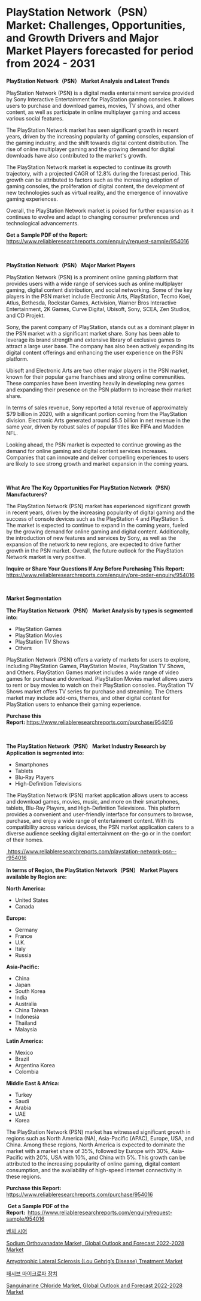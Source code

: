 <p><h1>PlayStation Network（PSN） Market: Challenges, Opportunities, and Growth Drivers and Major Market Players forecasted for period from 2024 - 2031</h1></p><p><strong>PlayStation Network（PSN） Market Analysis and Latest Trends</strong></p>
<p><p>PlayStation Network (PSN) is a digital media entertainment service provided by Sony Interactive Entertainment for PlayStation gaming consoles. It allows users to purchase and download games, movies, TV shows, and other content, as well as participate in online multiplayer gaming and access various social features.</p><p>The PlayStation Network market has seen significant growth in recent years, driven by the increasing popularity of gaming consoles, expansion of the gaming industry, and the shift towards digital content distribution. The rise of online multiplayer gaming and the growing demand for digital downloads have also contributed to the market's growth.</p><p>The PlayStation Network market is expected to continue its growth trajectory, with a projected CAGR of 12.8% during the forecast period. This growth can be attributed to factors such as the increasing adoption of gaming consoles, the proliferation of digital content, the development of new technologies such as virtual reality, and the emergence of innovative gaming experiences.</p><p>Overall, the PlayStation Network market is poised for further expansion as it continues to evolve and adapt to changing consumer preferences and technological advancements.</p></p>
<p><strong>Get a Sample PDF of the Report:&nbsp;</strong> <a href="https://www.reliableresearchreports.com/enquiry/request-sample/954016">https://www.reliableresearchreports.com/enquiry/request-sample/954016</a></p>
<p>&nbsp;</p>
<p><strong>PlayStation Network（PSN） Major Market Players</strong></p>
<p><p>PlayStation Network (PSN) is a prominent online gaming platform that provides users with a wide range of services such as online multiplayer gaming, digital content distribution, and social networking. Some of the key players in the PSN market include Electronic Arts, PlayStation, Tecmo Koei, Atlus, Bethesda, Rockstar Games, Activision, Warner Bros Interactive Entertainment, 2K Games, Curve Digital, Ubisoft, Sony, SCEA, Zen Studios, and CD Projekt.</p><p>Sony, the parent company of PlayStation, stands out as a dominant player in the PSN market with a significant market share. Sony has been able to leverage its brand strength and extensive library of exclusive games to attract a large user base. The company has also been actively expanding its digital content offerings and enhancing the user experience on the PSN platform.</p><p>Ubisoft and Electronic Arts are two other major players in the PSN market, known for their popular game franchises and strong online communities. These companies have been investing heavily in developing new games and expanding their presence on the PSN platform to increase their market share.</p><p>In terms of sales revenue, Sony reported a total revenue of approximately $79 billion in 2020, with a significant portion coming from the PlayStation division. Electronic Arts generated around $5.5 billion in net revenue in the same year, driven by robust sales of popular titles like FIFA and Madden NFL.</p><p>Looking ahead, the PSN market is expected to continue growing as the demand for online gaming and digital content services increases. Companies that can innovate and deliver compelling experiences to users are likely to see strong growth and market expansion in the coming years.</p></p>
<p>&nbsp;</p>
<p><strong>What Are The Key Opportunities For PlayStation Network（PSN） Manufacturers?</strong></p>
<p><p>The PlayStation Network (PSN) market has experienced significant growth in recent years, driven by the increasing popularity of digital gaming and the success of console devices such as the PlayStation 4 and PlayStation 5. The market is expected to continue to expand in the coming years, fueled by the growing demand for online gaming and digital content. Additionally, the introduction of new features and services by Sony, as well as the expansion of the network to new regions, are expected to drive further growth in the PSN market. Overall, the future outlook for the PlayStation Network market is very positive.</p></p>
<p><strong>Inquire or Share Your Questions If Any Before Purchasing This Report:</strong> <a href="https://www.reliableresearchreports.com/enquiry/pre-order-enquiry/954016">https://www.reliableresearchreports.com/enquiry/pre-order-enquiry/954016</a></p>
<p>&nbsp;</p>
<p><strong>Market Segmentation</strong></p>
<p><strong>The PlayStation Network（PSN） Market Analysis by types is segmented into:</strong></p>
<p><ul><li>PlayStation Games</li><li>PlayStation Movies</li><li>PlayStation TV Shows</li><li>Others</li></ul></p>
<p><p>PlayStation Network (PSN) offers a variety of markets for users to explore, including PlayStation Games, PlayStation Movies, PlayStation TV Shows, and Others. PlayStation Games market includes a wide range of video games for purchase and download. PlayStation Movies market allows users to rent or buy movies to watch on their PlayStation consoles. PlayStation TV Shows market offers TV series for purchase and streaming. The Others market may include add-ons, themes, and other digital content for PlayStation users to enhance their gaming experience.</p></p>
<p><strong>Purchase this Report:&nbsp;</strong><a href="https://www.reliableresearchreports.com/purchase/954016">https://www.reliableresearchreports.com/purchase/954016</a></p>
<p>&nbsp;</p>
<p><strong>The PlayStation Network（PSN） Market Industry Research by Application is segmented into:</strong></p>
<p><ul><li>Smartphones</li><li>Tablets</li><li>Blu-Ray Players</li><li>High-Definition Televisions</li></ul></p>
<p><p>The PlayStation Network (PSN) market application allows users to access and download games, movies, music, and more on their smartphones, tablets, Blu-Ray Players, and High-Definition Televisions. This platform provides a convenient and user-friendly interface for consumers to browse, purchase, and enjoy a wide range of entertainment content. With its compatibility across various devices, the PSN market application caters to a diverse audience seeking digital entertainment on-the-go or in the comfort of their homes.</p></p>
<p><a href="https://www.reliableresearchreports.com/playstation-network-psn--r954016">&nbsp;https://www.reliableresearchreports.com/playstation-network-psn--r954016</a></p>
<p><strong>In terms of Region, the PlayStation Network（PSN） Market Players available by Region are:</strong></p>
<p>
    <p> <strong> North America: </strong>
        <ul>
            <li>United States</li>
            <li>Canada</li>
        </ul>
        </p> 
    <p> <strong> Europe: </strong>
        <ul>
            <li>Germany</li>
            <li>France</li>
            <li>U.K.</li>
            <li>Italy</li>
            <li>Russia</li>
        </ul>
        </p> 
    <p> <strong> Asia-Pacific: </strong>
        <ul>
            <li>China</li>
            <li>Japan</li>
            <li>South Korea</li>
            <li>India</li>
            <li>Australia</li>
            <li>China Taiwan</li>
            <li>Indonesia</li>
            <li>Thailand</li>
            <li>Malaysia</li>
        </ul>
        </p> 
    <p> <strong> Latin America: </strong>
        <ul>
            <li>Mexico</li>
            <li>Brazil</li>
            <li>Argentina Korea</li>
            <li>Colombia</li>
        </ul>
        </p> 
    <p> <strong> Middle East & Africa: </strong>
        <ul>
            <li>Turkey</li>
            <li>Saudi</li>
            <li>Arabia</li>
            <li>UAE</li>
            <li>Korea</li>
        </ul>
    </p>
    </p>
<p><p>The PlayStation Network (PSN) market has witnessed significant growth in regions such as North America (NA), Asia-Pacific (APAC), Europe, USA, and China. Among these regions, North America is expected to dominate the market with a market share of 35%, followed by Europe with 30%, Asia-Pacific with 20%, USA with 10%, and China with 5%. This growth can be attributed to the increasing popularity of online gaming, digital content consumption, and the availability of high-speed internet connectivity in these regions.</p></p>
<p><strong>Purchase this Report: </strong><a href="https://www.reliableresearchreports.com/purchase/954016">https://www.reliableresearchreports.com/purchase/954016</a></p>
<p>&nbsp;<strong>Get a Sample PDF of the Report:&nbsp;&nbsp;</strong><a href="https://www.reliableresearchreports.com/enquiry/request-sample/954016">https://www.reliableresearchreports.com/enquiry/request-sample/954016</a></p>
<p><strong></strong></p>
<p><p><a href="https://medium.com/@daniamha96_85754/%EB%B2%A4%EC%B9%98-%EC%8B%9C%EA%B3%84-%EC%8B%9C%EC%9E%A5-%EA%B0%9C%EC%9A%94-%EB%B2%A4%EC%B9%98-%EC%8B%9C%EA%B3%84-%EC%8B%9C%EC%9E%A5%EC%9D%98-%EC%A7%80%EC%97%AD-%EC%A0%84%EB%A7%9D-%EB%B0%8F-%EA%B2%BD%EC%9F%81-%EC%A0%84%EB%9E%B5%EC%9D%80-2024%EB%85%84%EB%B6%80%ED%84%B0-2031%EB%85%84%EA%B9%8C%EC%A7%80-11-7-%EC%9D%98-%EC%97%B0%ED%8F%89%EA%B7%A0-%EC%84%B1%EC%9E%A5%EB%A5%A0%EB%A1%9C-%EC%84%B1%EC%9E%A5%ED%95%A0-%EA%B2%83%EC%9C%BC%EB%A1%9C-%EC%98%88%EC%B8%A1%EB%90%A9%EB%8B%88%EB%8B%A4-54c77bbf8109">벤치 시어</a></p><p><a href="https://issuu.com/reportprime-2/docs/sodium-orthovanadate-market-global-_65573209c9f4c1">Sodium Orthovanadate Market, Global Outlook and Forecast 2022-2028 Market</a></p><p><a href="https://github.com/YashRP12/Market-Research-Report-List-6/blob/main/amyotrophic-lateral-sclerosis-lou-gehrigs-disease-treatment-market.md">Amyotrophic Lateral Sclerosis (Lou Gehrig’s Disease) Treatment Market</a></p><p><a href="https://medium.com/@delmyx2tuliau/%ED%8C%A8%EC%8B%9C%EB%B8%8C-%EB%A7%88%EC%9D%B4%ED%81%AC%EB%A1%9C%ED%8C%8C-%EC%9E%A5%EC%B9%98-%EC%82%B0%EC%97%85-%EB%B6%84%EC%84%9D-%EB%B3%B4%EA%B3%A0%EC%84%9C-%EC%9D%91%EC%9A%A9-%EC%A7%80%EC%97%AD-%EA%B2%BD%EC%9F%81-%EC%A0%84%EB%9E%B5%EB%B3%84-%EC%8B%9C%EC%9E%A5-%EA%B7%9C%EB%AA%A8-%EC%A0%90%EC%9C%A0%EC%9C%A8-%ED%8A%B8%EB%A0%8C%EB%93%9C-2024-2031-dd8dc2cd4e0a">패시브 마이크로파 장치</a></p><p><a href="https://issuu.com/reportprime-2/docs/sanguinarine-chloride-market-global_5c0fc56d7c4200">Sanguinarine Chloride Market, Global Outlook and Forecast 2022-2028 Market</a></p></p>